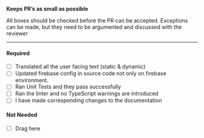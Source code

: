**Keeps PR’s as small as possible**

All boxes should be checked before the PR can be accepted. Exceptions can be made, but they need to be argumented and discussed with the reviewer
<hr>

#### Required
- [ ] Translated all the user facing text (static & dynamic)
- [ ] Updated firebase config in source code not only on firebase environment.
- [ ] Ran Unit Tests and they pass successfully
- [ ] Ran the linter and no TypeScript warnings are introduced
- [ ] I have made corresponding changes to the documentation

#### Not Needed
- [ ] Drag here
